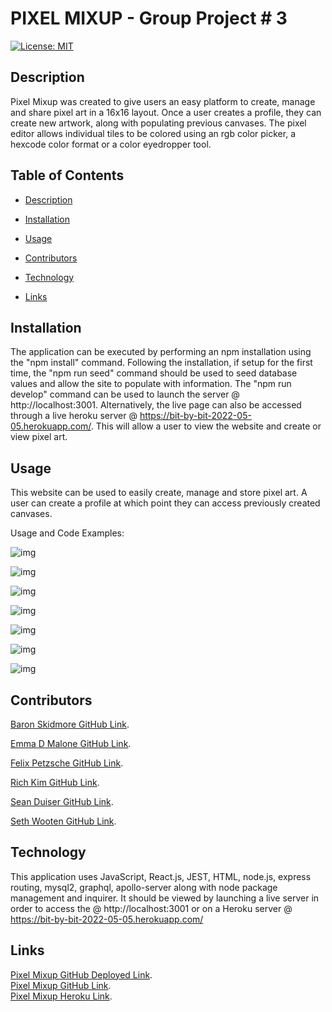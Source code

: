 # PIXEL MIXUP - Group Project # 3
[![License: MIT](https://img.shields.io/badge/License-MIT-blue.svg)](https://opensource.org/licenses/MIT)

## Description

Pixel Mixup was created to give users an easy platform to create, manage and share pixel art in a 16x16 layout. Once a user creates a profile, they can create new artwork, along with populating previous canvases. The pixel editor allows individual tiles to be colored using an rgb color picker, a hexcode color format or a color eyedropper tool. 

## Table of Contents

- [Description](#description)

- [Installation](#installation)

- [Usage](#usage)

- [Contributors](#contributors)

- [Technology](#technology)

- [Links](#links)


## Installation

The application can be executed by performing an npm installation using the "npm install" command. Following the installation, if setup for the first time, the "npm run seed" command should be used to seed database values and allow the site to populate with information. The "npm run develop" command can be used to launch the server @ http://localhost:3001. Alternatively, the live page can also be accessed through a live heroku server @ https://bit-by-bit-2022-05-05.herokuapp.com/. This will allow a user to view the website and create or view pixel art.

## Usage

This website can be used to easily create, manage and store pixel art. A user can create a profile at which point they can access previously created canvases. 

Usage and Code Examples:

![img](../assets/Code_snippet_1.JPG)

![img](../assets/Code_snippet_2.JPG)

![img](../assets/Pixel_Mixup_screenshot_1.JPG)

![img](../assets/Pixel_Mixup_screenshot_2.JPG)

![img](../assets/Pixel_Mixup_screenshot_3.JPG)

![img](../assets/Pixel_Mixup_screenshot_4.JPG)

![img](../assets/Pixel_Mixup_screenshot_5.JPG)

## Contributors

[Baron Skidmore GitHub Link](https://github.com/IAmSkidd7).

[Emma D Malone GitHub Link](https://github.com/Buggiess).

[Felix Petzsche GitHub Link](https://github.com/felix1805).

[Rich Kim GitHub Link](https://github.com/Rich-afk).

[Sean Duiser GitHub Link](https://github.com/Sean-Duiser).

[Seth Wooten GitHub Link](https://github.com/slwooten).





## Technology

This application uses JavaScript, React.js, JEST, HTML, node.js, express routing, mysql2, graphql, apollo-server along with node package management and inquirer. It should be viewed by launching a live server in order to access the @ http://localhost:3001 or on a Heroku server @ https://bit-by-bit-2022-05-05.herokuapp.com/

## Links

[Pixel Mixup GitHub Deployed Link](https://felix1805.github.io/pixel-mixup/).
<br>
[Pixel Mixup GitHub Link](https://github.com/felix1805/pixel-mixup).
<br>
[Pixel Mixup Heroku Link](https://bit-by-bit-2022-05-05.herokuapp.com/).
